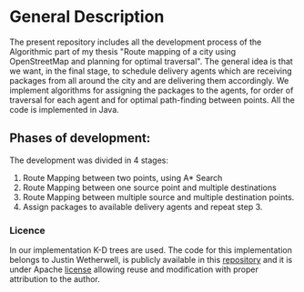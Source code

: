# General Description
The present repository includes all the development process of the Algorithmic part of my thesis "Route mapping of a city using OpenStreetMap and planning for optimal traversal".
The general idea is that we want, in the final stage, to schedule delivery agents which are receiving packages from all around the city and are delivering them accordingly.
We implement algorithms for assigning the packages to the agents, for order of traversal for each agent and for optimal path-finding between points. 
All the code is implemented in Java.

## Phases of development:
The development was divided in 4 stages:
1. Route Mapping between two points, using A* Search
2. Route Mapping between one source point and multiple destinations
3. Route Mapping between multiple source and multiple destination points.
4. Assign packages to available delivery agents and repeat step 3.

### Licence
In our implementation K-D trees are used. 
The code for this implementation belongs to Justin Wetherwell, is publicly available in this [repository](https://github.com/phishman3579/java-algorithms-implementation/blob/master/src/com/jwetherell/algorithms/data_structures/KdTree.java) and it is under Apache [license](https://github.com/phishman3579/java-algorithms-implementation/blob/master/LICENSE) allowing reuse and modification with proper attribution to the author.
